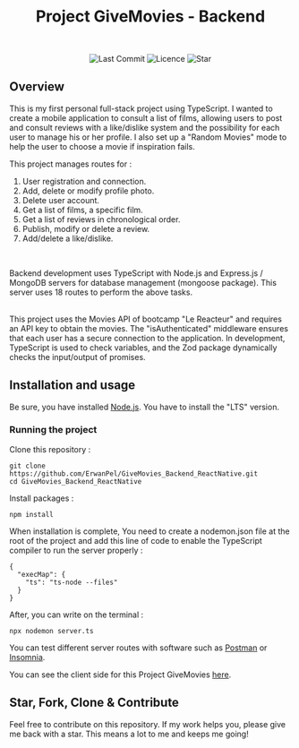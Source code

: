 <h1 align="center">
Project GiveMovies - Backend

</h1>

</br>

<p align="center">
	<img alt="Last Commit" src="https://img.shields.io/github/last-commit/ErwanPel/GiveMovies_Backend_ReactNative.svg?style=flat-square">
	<img alt="Licence" src="https://img.shields.io/github/license/ErwanPel/GiveMovies_Backend_ReactNative.svg?style=flat-square">
	<img alt="Star" src="https://img.shields.io/badge/you%20like%20%3F-STAR%20ME-blue.svg?style=flat-square">
</p>




## Overview

This is my first personal full-stack project using TypeScript. I wanted to create a mobile application to consult a list of films, allowing users to post and consult reviews with a like/dislike system and the possibility for each user to manage his or her profile. I also set up a "Random Movies" mode to help the user to choose a movie if inspiration fails. 
</br>

This project manages routes for :

1) User registration and connection.
2) Add, delete or modify profile photo.
3) Delete user account.
4) Get a list of films, a specific film.
5) Get a list of reviews in chronological order.
6) Publish, modify or delete a review.
7) Add/delete a like/dislike.

</br>

Backend development uses TypeScript with Node.js and Express.js / MongoDB servers for database management (mongoose package). This server uses 18 routes to perform the above tasks.

</br>
This project uses the Movies API of bootcamp "Le Reacteur" and requires an API key to obtain the movies.
The "isAuthenticated" middleware ensures that each user has a secure connection to the application.
In development, TypeScript is used to check variables, and the Zod package dynamically checks the input/output of promises.

## Installation and usage

Be sure, you have installed [Node.js](https://nodejs.org/en). You have to install the "LTS" version.

### Running the project

Clone this repository :

```
git clone https://github.com/ErwanPel/GiveMovies_Backend_ReactNative.git
cd GiveMovies_Backend_ReactNative
```

Install packages :

```
npm install

```

When installation is complete, You need to create a nodemon.json file at the root of the project and add this line of code to enable the TypeScript compiler to run the server properly :

```
{
  "execMap": {
    "ts": "ts-node --files"
  }
}

```
After, you can write on the terminal  :

```
npx nodemon server.ts

```


You can test different server routes with software such as [Postman](https://www.postman.com/) or [Insomnia](https://insomnia.rest/).

You can see the client side for this Project GiveMovies [here](https://github.com/ErwanPel/GiveMovies_Frontend_ReactNative).

## Star, Fork, Clone & Contribute

Feel free to contribute on this repository. If my work helps you, please give me back with a star. This means a lot to me and keeps me going!
